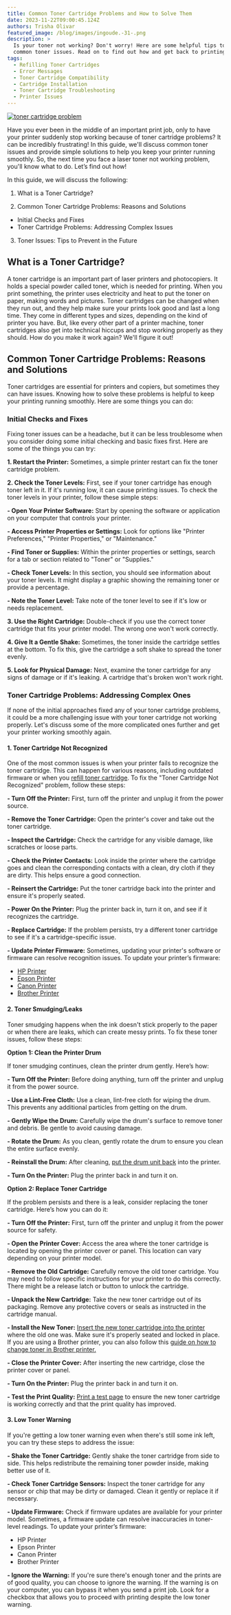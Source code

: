 ```yaml
---
title: Common Toner Cartridge Problems and How to Solve Them
date: 2023-11-22T09:00:45.124Z
authors: Trisha Olivar
featured_image: /blog/images/ingoude.-31-.png
description: >
  Is your toner not working? Don't worry! Here are some helpful tips to fix
  common toner issues. Read on to find out how and get back to printing easily!
tags:
  - Refilling Toner Cartridges
  - Error Messages
  - Toner Cartridge Compatibility
  - Cartridge Installation
  - Toner Cartridge Troubleshooting
  - Printer Issues
---
```

[![toner cartridge problem](/blog/images/ingoude.-31-.png "Common Toner Cartridge Problems and How to Solve Them")](/blog/images/ingoude.-31-.png)

Have you ever been in the middle of an important print job, only to have your printer suddenly stop working because of toner cartridge problems? It can be incredibly frustrating! In this guide, we'll discuss common toner issues and provide simple solutions to help you keep your printer running smoothly. So, the next time you face a laser toner not working problem, you'll know what to do. Let’s find out how!

In this guide, we will discuss the following: 

1. What is a Toner Cartridge?

2. Common Toner Cartridge Problems: Reasons and Solutions

* Initial Checks and Fixes
* Toner Cartridge Problems: Addressing Complex Issues

3. Toner Issues: Tips to Prevent in the Future

## What is a Toner Cartridge?

A toner cartridge is an important part of laser printers and photocopiers. It holds a special powder called toner, which is needed for printing. When you print something, the printer uses electricity and heat to put the toner on paper, making words and pictures. Toner cartridges can be changed when they run out, and they help make sure your prints look good and last a long time. They come in different types and sizes, depending on the kind of printer you have. But, like every other part of a printer machine, toner cartridges also get into technical hiccups and stop working properly as they should. How do you make it work again? We'll figure it out!

## Common Toner Cartridge Problems: Reasons and Solutions

Toner cartridges are essential for printers and copiers, but sometimes they can have issues. Knowing how to solve these problems is helpful to keep your printing running smoothly. Here are some things you can do:

### Initial Checks and Fixes

Fixing toner issues can be a headache, but it can be less troublesome when you consider doing some initial checking and basic fixes first. Here are some of the things you can try:

**1. Restart the Printer:** Sometimes, a simple printer restart can fix the toner cartridge problem.

**2. Check the Toner Levels:** First, see if your toner cartridge has enough toner left in it. If it's running low, it can cause printing issues. To check the toner levels in your printer, follow these simple steps:

**\- Open Your Printer Software:** Start by opening the software or application on your computer that controls your printer.

**\- Access Printer Properties or Settings:** Look for options like "Printer Preferences," "Printer Properties," or "Maintenance."

**\- Find Toner or Supplies:** Within the printer properties or settings, search for a tab or section related to "Toner" or "Supplies."

**\- Check Toner Levels:** In this section, you should see information about your toner levels. It might display a graphic showing the remaining toner or provide a percentage.

**\- Note the Toner Level:** Take note of the toner level to see if it's low or needs replacement.

**3. Use the Right Cartridge:** Double-check if you use the correct toner cartridge that fits your printer model. The wrong one won't work correctly.

**4. Give It a Gentle Shake:** Sometimes, the toner inside the cartridge settles at the bottom. To fix this, give the cartridge a soft shake to spread the toner evenly.

**5. Look for Physical Damage:** Next, examine the toner cartridge for any signs of damage or if it's leaking. A cartridge that's broken won't work right.

### Toner Cartridge Problems: Addressing Complex Ones

If none of the initial approaches fixed any of your toner cartridge problems, it could be a more challenging issue with your toner cartridge not working properly. Let's discuss some of the more complicated ones further and get your printer working smoothly again.

#### **1. Toner Cartridge Not Recognized**

One of the most common issues is when your printer fails to recognize the toner cartridge. This can happen for various reasons, including outdated firmware or when you [refill toner cartridge](https://www.wikihow.com/Refill-a-Laser-Printer-or-Copier-Toner-Cartridge). To fix the "Toner Cartridge Not Recognized" problem, follow these steps:

**\- Turn Off the Printer:** First, turn off the printer and unplug it from the power source.

**\- Remove the Toner Cartridge:** Open the printer's cover and take out the toner cartridge.

**\- Inspect the Cartridge:**  Check the cartridge for any visible damage, like scratches or loose parts.

**\- Check the Printer Contacts:**  Look inside the printer where the cartridge goes and clean the corresponding contacts with a clean, dry cloth if they are dirty. This helps ensure a good connection.

**\- Reinsert the Cartridge:** Put the toner cartridge back into the printer and ensure it's properly seated.

**\- Power On the Printer:** Plug the printer back in, turn it on, and see if it recognizes the cartridge.

**\- Replace Cartridge:** If the problem persists, try a different toner cartridge to see if it's a cartridge-specific issue.

**\- Update Printer Firmware:** Sometimes, updating your printer's software or firmware can resolve recognition issues. To update your printer’s firmware:

* [HP Printer](https://support.hp.com/us-en/document/ish_1776648-1643972-16)
* [Epson Printer](https://epson.com/support/updating-your-printers-firmware-using-epson-software-updater)
* [Canon Printer](https://support.usa.canon.com/kb/index?page=content&id=ART139383)
* [Brother Printer](https://support.brother.com/g/b/faqend.aspx?c=ph&lang=en&prod=ads2400n_all&faqid=faq00100468_001)

#### **2. Toner Smudging/Leaks**

Toner smudging happens when the ink doesn't stick properly to the paper or when there are leaks, which can create messy prints. To fix these toner issues, follow these steps: 

**Option 1: Clean the Printer Drum**

If toner smudging continues, clean the printer drum gently. Here’s how:

**\- Turn Off the Printer:** Before doing anything, turn off the printer and unplug it from the power source.

**\- Use a Lint-Free Cloth:** Use a clean, lint-free cloth for wiping the drum. This prevents any additional particles from getting on the drum.

**\- Gently Wipe the Drum:** Carefully wipe the drum's surface to remove toner and debris. Be gentle to avoid causing damage.

**\- Rotate the Drum:** As you clean, gently rotate the drum to ensure you clean the entire surface evenly.

**\- Reinstall the Drum:** After cleaning, [put the drum unit back](https://www.compandsave.com/how-to-replace-the-drum-on-brother-printer-guide) into the printer.

**\- Turn On the Printer:** Plug the printer back in and turn it on.



**Option 2: Replace Toner Cartridge**

If the problem persists and there is a leak, consider replacing the toner cartridge. Here’s how you can do it:

**\- Turn Off the Printer:** First, turn off the printer and unplug it from the power source for safety.

**\- Open the Printer Cover:** Access the area where the toner cartridge is located by opening the printer cover or panel. This location can vary depending on your printer model.

**\- Remove the Old Cartridge:** Carefully remove the old toner cartridge. You may need to follow specific instructions for your printer to do this correctly. There might be a release latch or button to unlock the cartridge.

**\- Unpack the New Cartridge:** Take the new toner cartridge out of its packaging. Remove any protective covers or seals as instructed in the cartridge manual.

**\- Install the New Toner:** [Insert the new toner cartridge into the printer](https://www.compandsave.com/help/articles/360016143551/how-to-install-ink-toner-cartridges) where the old one was. Make sure it's properly seated and locked in place. If you are using a Brother printer, you can also follow this [guide on how to change toner in Brother printer.](https://www.compandsave.com/how-to-change-toner-in-brother-printer-guide)

**\- Close the Printer Cover:** After inserting the new cartridge, close the printer cover or panel.

**\- Turn On the Printer:** Plug the printer back in and turn it on.

**\- Test the Print Quality:** [Print a test page](https://www.compandsave.com/how-to-print-test-page-on-windows-and-mac) to ensure the new toner cartridge is working correctly and that the print quality has improved.

#### **3. Low Toner Warning**

If you're getting a low toner warning even when there's still some ink left, you can try these steps to address the issue:

**\- Shake the Toner Cartridge:** Gently shake the toner cartridge from side to side. This helps redistribute the remaining toner powder inside, making better use of it.

**\- Check Toner Cartridge Sensors:** Inspect the toner cartridge for any sensor or chip that may be dirty or damaged. Clean it gently or replace it if necessary.

**\- Update Firmware:** Check if firmware updates are available for your printer model. Sometimes, a firmware update can resolve inaccuracies in toner-level readings. To update your printer’s firmware:

* HP Printer
* Epson Printer
* Canon Printer
* Brother Printer

**\- Ignore the Warning:** If you're sure there's enough toner and the prints are of good quality, you can choose to ignore the warning. If the warning is on your computer, you can bypass it when you send a print job. Look for a checkbox that allows you to proceed with printing despite the low toner warning.